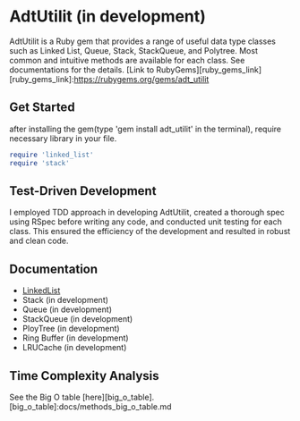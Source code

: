 # AdtUtilit (in development)

AdtUtilit is a Ruby gem that provides a range of useful data type classes such as Linked List, Queue, Stack, StackQueue, and Polytree. Most common and intuitive methods are available for each class. See documentations for the details. [Link to RubyGems][ruby_gems_link]
[ruby_gems_link]:https://rubygems.org/gems/adt_utilit

## Get Started
after installing the gem(type 'gem install adt_utilit' in the terminal), require necessary library in your file.

```ruby
require 'linked_list'
require 'stack'

```

## Test-Driven Development
I employed TDD approach in developing AdtUtilit, created a thorough spec using RSpec before writing any code, and conducted unit testing for each class. This ensured the efficiency of the development and resulted in robust and clean code.


## Documentation

* [LinkedList][linked_list]
* Stack (in development)
* Queue (in development)
* StackQueue (in development)
* PloyTree (in development)
* Ring Buffer (in development)
* LRUCache (in development)

[linked_list]:docs/linked_list.md

## Time Complexity Analysis

See the Big O table [here][big_o_table].
[big_o_table]:docs/methods_big_o_table.md
